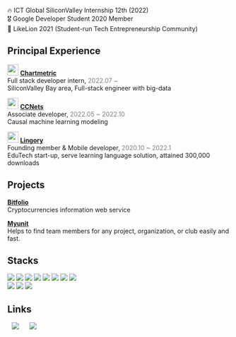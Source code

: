 🔥 ICT Global SiliconValley Internship 12th (2022) <br>
🎖 Google Developer Student 2020 Member<br>
🦁 LikeLion 2021 (Student-run Tech Entrepreneurship Community) <br>

<h2>Principal Experience</h2>

<img src="https://trello-logos.s3.amazonaws.com/8bc53408ee3fe48aadef42ec71dd9a77/170.png"
      width=25px
         height=25px
     />
<b><a href="https://chartmetric.com">Chartmetric</a></b><br>Full stack developer intern, <span style="color:gray">2022.07 ~ </span><br>
SiliconValley Bay area, Full-stack engineer with big-data


<img src="https://www.ccnets.org/favicon/favicon-32x32.png"
        width=25px
         height=25px
    />
 <b><a href="https://ccnets.org">CCNets</a></b><br>Associate developer, <span style="color:gray">2022.05 ~ 2022.10</span><br>
Causal machine learning modeling

<img src="https://play-lh.googleusercontent.com/Tl08df19MlhTQFPky53PteQ2xD-MAUSzGNnGlPDV3xoKlh3ihYLsF54b51xIzlUC3CA=s360-rw"
        width=25px
         height=25px
    />
 <b><a href="https://lingory.net">Lingory</a></b><br>Founding member & Mobile developer, <span style="color:gray">2020.10 ~ 2022.1</span><br>
EduTech start-up, serve learning language solution, attained 300,000 downloads


<h2>Projects</h2>


 <b><a href="https://bitfolio.me"> Bitfolio </a> </b> <br>
Cryptocurrencies information web service<br>

 <b><a href="https://myunit.netlify.app/"> Myunit </a> </b> <br>
Helps to find team members for any project, organization, or club easily and fast.<br>


<h2>Stacks</h2>

<img src="https://img.shields.io/badge/React-FFCD00?style=flat-square&logo=React&logoColor=black"/> <img src="https://img.shields.io/badge/Redux-FFCD00?style=flat-square&logo=Redux&logoColor=black"/> <img src="https://img.shields.io/badge/NodeJS-FFCD00?style=flat-square&logo=Node.js&logoColor=black"/> 
<img src="https://img.shields.io/badge/Express-FFCD00?style=flat-square&logo=express&logoColor=black"/> 
<img src="https://img.shields.io/badge/ElasticSearch-FFCD00?style=flat-square&logo=ElasticSearch&logoColor=black"/> 
<img src="https://img.shields.io/badge/SQL-FFCD00?style=flat-square&logo=ElasticSearch&logoColor=black"/> 
<img src="https://img.shields.io/badge/JavaScript-FFCD00?style=flat-square&logo=JavaScript&logoColor=black"/>
<img src="https://img.shields.io/badge/TypeScript-FFCD00?style=flat-square&logo=TypeScript&logoColor=black"/></a><br>
<img src="https://img.shields.io/badge/Flutter-FFCD00?style=flat-square&logo=flutter&logoColor=black"/> <img src="https://img.shields.io/badge/Dart-FFCD00?style=flat-square&logo=dart&logoColor=black"/>
<img src="https://img.shields.io/badge/Firebase-FFCD00?style=flat-square&logo=Firebase&logoColor=black"/>



<h2>Links</h2>
<a href="https://pitterpark.notion.site/Yusang-Park-74ce7926bf06411b8f5410c365fc64b3">
    <img 
        src="http://img.shields.io/badge/Portfolio-blue?style=flat"
        style="height : auto; margin-left : 10px; margin-right : 10px;"/></a> 
<a href="https://muhly.tistory.com/">
    <img 
        src="http://img.shields.io/badge/-Tech%20Blog-blueviolet?style=flat"
        style="height : auto; margin-left : 10px; margin-right : 10px;"/>
</a>
